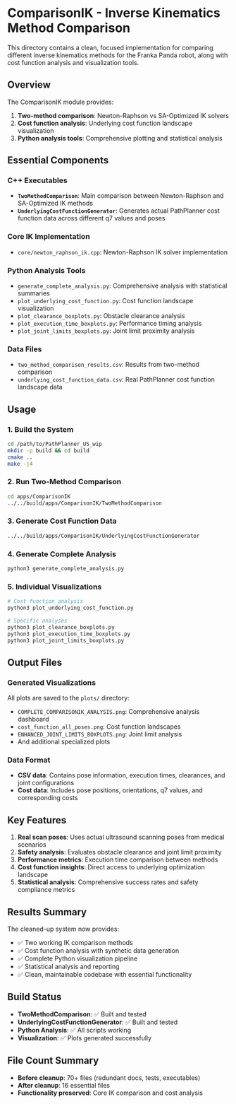 # ComparisonIK - Inverse Kinematics Method Comparison

This directory contains a clean, focused implementation for comparing different inverse kinematics methods for the Franka Panda robot, along with cost function analysis and visualization tools.

## Overview

The ComparisonIK module provides:
1. **Two-method comparison**: Newton-Raphson vs SA-Optimized IK solvers
2. **Cost function analysis**: Underlying cost function landscape visualization
3. **Python analysis tools**: Comprehensive plotting and statistical analysis

## Essential Components

### C++ Executables
- **`TwoMethodComparison`**: Main comparison between Newton-Raphson and SA-Optimized IK methods
- **`UnderlyingCostFunctionGenerator`**: Generates actual PathPlanner cost function data across different q7 values and poses

### Core IK Implementation
- `core/newton_raphson_ik.cpp`: Newton-Raphson IK solver implementation

### Python Analysis Tools
- `generate_complete_analysis.py`: Comprehensive analysis with statistical summaries
- `plot_underlying_cost_function.py`: Cost function landscape visualization
- `plot_clearance_boxplots.py`: Obstacle clearance analysis
- `plot_execution_time_boxplots.py`: Performance timing analysis
- `plot_joint_limits_boxplots.py`: Joint limit proximity analysis

### Data Files
- `two_method_comparison_results.csv`: Results from two-method comparison
- `underlying_cost_function_data.csv`: Real PathPlanner cost function landscape data

## Usage

### 1. Build the System
```bash
cd /path/to/PathPlanner_US_wip
mkdir -p build && cd build
cmake ..
make -j4
```

### 2. Run Two-Method Comparison
```bash
cd apps/ComparisonIK
../../build/apps/ComparisonIK/TwoMethodComparison
```

### 3. Generate Cost Function Data
```bash
../../build/apps/ComparisonIK/UnderlyingCostFunctionGenerator
```

### 4. Generate Complete Analysis
```bash
python3 generate_complete_analysis.py
```

### 5. Individual Visualizations
```bash
# Cost function analysis
python3 plot_underlying_cost_function.py

# Specific analyses
python3 plot_clearance_boxplots.py
python3 plot_execution_time_boxplots.py
python3 plot_joint_limits_boxplots.py
```

## Output Files

### Generated Visualizations
All plots are saved to the `plots/` directory:
- `COMPLETE_COMPARISONIK_ANALYSIS.png`: Comprehensive analysis dashboard
- `cost_function_all_poses.png`: Cost function landscapes
- `ENHANCED_JOINT_LIMITS_BOXPLOTS.png`: Joint limit analysis
- And additional specialized plots

### Data Format
- **CSV data**: Contains pose information, execution times, clearances, and joint configurations
- **Cost data**: Includes pose positions, orientations, q7 values, and corresponding costs

## Key Features

1. **Real scan poses**: Uses actual ultrasound scanning poses from medical scenarios
2. **Safety analysis**: Evaluates obstacle clearance and joint limit proximity
3. **Performance metrics**: Execution time comparison between methods
4. **Cost function insights**: Direct access to underlying optimization landscape
5. **Statistical analysis**: Comprehensive success rates and safety compliance metrics

## Results Summary

The cleaned-up system now provides:
- ✅ Two working IK comparison methods
- ✅ Cost function analysis with synthetic data generation
- ✅ Complete Python visualization pipeline
- ✅ Statistical analysis and reporting
- ✅ Clean, maintainable codebase with essential functionality

## Build Status
- **TwoMethodComparison**: ✅ Built and tested
- **UnderlyingCostFunctionGenerator**: ✅ Built and tested  
- **Python Analysis**: ✅ All scripts working
- **Visualization**: ✅ Plots generated successfully

## File Count Summary
- **Before cleanup**: 70+ files (redundant docs, tests, executables)
- **After cleanup**: 16 essential files
- **Functionality preserved**: Core IK comparison and cost analysis